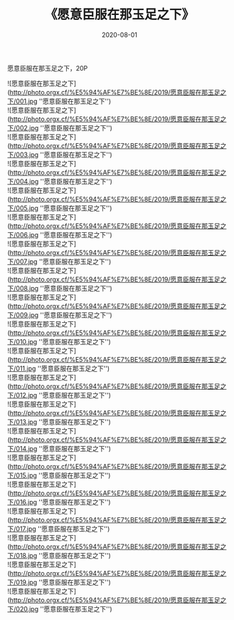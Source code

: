 ﻿---
layout: post
title: 《愿意臣服在那玉足之下》
date: 2020-08-01
img: http://photo.orgx.cf/%E5%94%AF%E7%BE%8E/2019/愿意臣服在那玉足之下/000.jpg
tags: [美女,清纯,唯美]
---

愿意臣服在那玉足之下，20P

![愿意臣服在那玉足之下](http://photo.orgx.cf/%E5%94%AF%E7%BE%8E/2019/愿意臣服在那玉足之下/001.jpg ''愿意臣服在那玉足之下'')<br>
![愿意臣服在那玉足之下](http://photo.orgx.cf/%E5%94%AF%E7%BE%8E/2019/愿意臣服在那玉足之下/002.jpg ''愿意臣服在那玉足之下'')<br>
![愿意臣服在那玉足之下](http://photo.orgx.cf/%E5%94%AF%E7%BE%8E/2019/愿意臣服在那玉足之下/003.jpg ''愿意臣服在那玉足之下'')<br>
![愿意臣服在那玉足之下](http://photo.orgx.cf/%E5%94%AF%E7%BE%8E/2019/愿意臣服在那玉足之下/004.jpg ''愿意臣服在那玉足之下'')<br>
![愿意臣服在那玉足之下](http://photo.orgx.cf/%E5%94%AF%E7%BE%8E/2019/愿意臣服在那玉足之下/005.jpg ''愿意臣服在那玉足之下'')<br>
![愿意臣服在那玉足之下](http://photo.orgx.cf/%E5%94%AF%E7%BE%8E/2019/愿意臣服在那玉足之下/006.jpg ''愿意臣服在那玉足之下'')<br>
![愿意臣服在那玉足之下](http://photo.orgx.cf/%E5%94%AF%E7%BE%8E/2019/愿意臣服在那玉足之下/007.jpg ''愿意臣服在那玉足之下'')<br>
![愿意臣服在那玉足之下](http://photo.orgx.cf/%E5%94%AF%E7%BE%8E/2019/愿意臣服在那玉足之下/008.jpg ''愿意臣服在那玉足之下'')<br>
![愿意臣服在那玉足之下](http://photo.orgx.cf/%E5%94%AF%E7%BE%8E/2019/愿意臣服在那玉足之下/009.jpg ''愿意臣服在那玉足之下'')<br>
![愿意臣服在那玉足之下](http://photo.orgx.cf/%E5%94%AF%E7%BE%8E/2019/愿意臣服在那玉足之下/010.jpg ''愿意臣服在那玉足之下'')<br>
![愿意臣服在那玉足之下](http://photo.orgx.cf/%E5%94%AF%E7%BE%8E/2019/愿意臣服在那玉足之下/011.jpg ''愿意臣服在那玉足之下'')<br>
![愿意臣服在那玉足之下](http://photo.orgx.cf/%E5%94%AF%E7%BE%8E/2019/愿意臣服在那玉足之下/012.jpg ''愿意臣服在那玉足之下'')<br>
![愿意臣服在那玉足之下](http://photo.orgx.cf/%E5%94%AF%E7%BE%8E/2019/愿意臣服在那玉足之下/013.jpg ''愿意臣服在那玉足之下'')<br>
![愿意臣服在那玉足之下](http://photo.orgx.cf/%E5%94%AF%E7%BE%8E/2019/愿意臣服在那玉足之下/014.jpg ''愿意臣服在那玉足之下'')<br>
![愿意臣服在那玉足之下](http://photo.orgx.cf/%E5%94%AF%E7%BE%8E/2019/愿意臣服在那玉足之下/015.jpg ''愿意臣服在那玉足之下'')<br>
![愿意臣服在那玉足之下](http://photo.orgx.cf/%E5%94%AF%E7%BE%8E/2019/愿意臣服在那玉足之下/016.jpg ''愿意臣服在那玉足之下'')<br>
![愿意臣服在那玉足之下](http://photo.orgx.cf/%E5%94%AF%E7%BE%8E/2019/愿意臣服在那玉足之下/017.jpg ''愿意臣服在那玉足之下'')<br>
![愿意臣服在那玉足之下](http://photo.orgx.cf/%E5%94%AF%E7%BE%8E/2019/愿意臣服在那玉足之下/018.jpg ''愿意臣服在那玉足之下'')<br>
![愿意臣服在那玉足之下](http://photo.orgx.cf/%E5%94%AF%E7%BE%8E/2019/愿意臣服在那玉足之下/019.jpg ''愿意臣服在那玉足之下'')<br>
![愿意臣服在那玉足之下](http://photo.orgx.cf/%E5%94%AF%E7%BE%8E/2019/愿意臣服在那玉足之下/020.jpg ''愿意臣服在那玉足之下'')<br>
